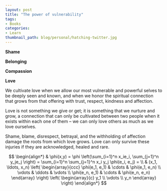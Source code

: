 ```yaml
---
layout: post
title: "The power of vulnerability"
tags:
- Books
categories:
- Learn
thumbnail_path: blog/personal/hatching-twitter.jpg
---
```


**Shame**

**Belonging**

**Compassion**

**Love**

We cultivate love when we allow our most vulnerable and powerful selves to be deeply seen and known, and when we honor the spiritual connection that grows from that offering with trust, respect, kindness and affection.

Love is not something we give or get; it is something that we nurture and grow, a connection that can only be cultivated between two people when it exists within each one of them – we can only love others as much as we love ourselves.

Shame, blame, disrespect, betrayal, and the withholding of affection damage the roots from which love grows. Love can only survive these injuries if they are acknowledged, healed and rare.

$$
\begin{align*}
  & \phi(x,y) = \phi \left(\sum_{i=1}^n x_ie_i, \sum_{j=1}^n y_je_j \right)
  = \sum_{i=1}^n \sum_{j=1}^n x_i y_j \phi(e_i, e_j) = \\
  & (x_1, \ldots, x_n) \left( \begin{array}{ccc}
      \phi(e_1, e_1) & \cdots & \phi(e_1, e_n) \\
      \vdots & \ddots & \vdots \\
      \phi(e_n, e_1) & \cdots & \phi(e_n, e_n)
    \end{array} \right)
  \left( \begin{array}{c}
      y_1 \\
      \vdots \\
      y_n
    \end{array} \right)
\end{align*}
$$